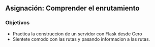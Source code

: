 ## Asignación: Comprender el enrutamiento
### Objetivos
- Practica la construccion de un servidor con Flask desde Cero
- Sientete comodo con las rutas y pasando informacion a las rutas.